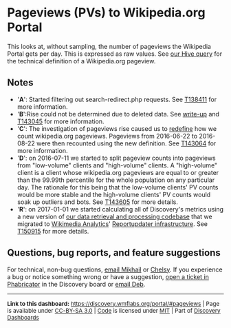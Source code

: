 Pageviews (PVs) to Wikipedia.org Portal
=======

This looks at, without sampling, the number of pageviews the Wikipedia Portal gets per day. This is expressed as raw values. See [our Hive query](https://github.com/wikimedia/wikimedia-discovery-golden/blob/master/portal/pageviews.R#L9) for the technical definition of a Wikipedia.org pageview.

Notes
------
* '__A__': Started filtering out search-redirect.php requests. See [T138411](https://phabricator.wikimedia.org/T138411) for more information.
* '__B__':Rise could not be determined due to deleted data. See [write-up](https://github.com/wikimedia-research/Discovery-Research-Portal/blob/master/Analyses/Pageviews%20Rise/README.md) and [T143045](https://phabricator.wikimedia.org/T143045) for more information.
* '__C__': The investigation of pageviews rise caused us to [redefine](https://gerrit.wikimedia.org/r/#/c/306261/) how we count wikipedia.org pageviews. Pageviews from 2016-06-22 to 2016-08-22 were then recounted using the new definition. See [T143064](https://phabricator.wikimedia.org/T143064) for more information.
* '__D__': on 2016-07-11 we started to split pageview counts into pageviews from "low-volume" clients and "high-volume" clients. A "high-volume" client is a client whose wikipedia.org pageviews are equal to or greater than the 99.99th percentile for the whole population on any particular day. The rationale for this being that the low-volume clients' PV counts would be more stable and the high-volume clients' PV counts would soak up outliers and bots. See [T143605](https://phabricator.wikimedia.org/T143605) for more details.
* '__R__': on 2017-01-01 we started calculating all of Discovery's metrics using a new version of [our data retrieval and processing codebase](https://phabricator.wikimedia.org/diffusion/WDGO/) that we migrated to [Wikimedia Analytics](https://www.mediawiki.org/wiki/Analytics)' [Reportupdater infrastructure](https://wikitech.wikimedia.org/wiki/Analytics/Reportupdater). See [T150915](https://phabricator.wikimedia.org/T150915) for more details.

Questions, bug reports, and feature suggestions
------
For technical, non-bug questions, [email Mikhail](mailto:mpopov@wikimedia.org?subject=Dashboard%20Question) or [Chelsy](mailto:cxie@wikimedia.org?subject=Dashboard%20Question). If you experience a bug or notice something wrong or have a suggestion, [open a ticket in Phabricator](https://phabricator.wikimedia.org/maniphest/task/create/?projects=Discovery) in the Discovery board or [email Deb](mailto:deb@wikimedia.org?subject=Dashboard%20Question).

<hr style="border-color: gray;">
<p style="font-size: small;">
  <strong>Link to this dashboard:</strong> <a href="https://discovery.wmflabs.org/portal/#pageviews">https://discovery.wmflabs.org/portal/#pageviews</a>
  | Page is available under <a href="https://creativecommons.org/licenses/by-sa/3.0/" title="Creative Commons Attribution-ShareAlike License">CC-BY-SA 3.0</a>
  | <a href="https://phabricator.wikimedia.org/diffusion/WDPR/" title="Wikipedia.org Portal Dashboard source code repository">Code</a> is licensed under <a href="https://phabricator.wikimedia.org/diffusion/WDPR/browse/master/LICENSE.md" title="MIT License">MIT</a>
  | Part of <a href="https://discovery.wmflabs.org/">Discovery Dashboards</a>
</p>
